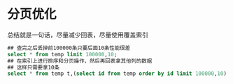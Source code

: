 # 分页优化

总结就是一句话，尽量减少回表，尽量使用覆盖索引

```sql
## 查完之后丢掉前100000条只要后面10条性能很差
select * from temp limit 100000,10;
## 在索引上进行排序和分页操作，然后再回表拿其他列的数据
## 这样只需要拿10条
select * from temp t,(select id from temp order by id limit 100000,10) a where t.id = a.id;
```

